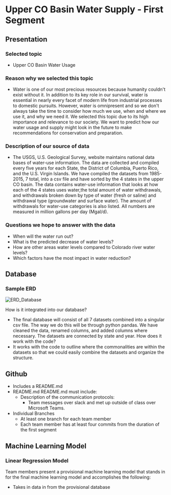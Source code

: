 # Upper CO Basin Water Supply - First Segment
## Presentation
### Selected topic
- Upper CO Basin Water Usage
### Reason why we selected this topic
- Water is one of our most precious resources because humanity couldn't exist without it. In addition to its key role in our survival, water is essential in nearly every facet of modern life from industrial processes to domestic pursuits. However, water is omnipresent and so we don't always take the time to consider how much we use, when and where we use it, and why we need it. We selected this topic due to its high importance and relevance to our society. We want to predict how our water usage and supply might look in the future to make recommendations for conservation and preparation.
### Description of our source of data
- The USGS, U.S. Geological Survey, website maintains national data bases of water-use information. The data are collected and compiled every five years for each State, the District of Columbia, Puerto Rico, and the U.S. Virgin Islands. We have compiled the datasets from 1985-2015, 7 total, into a csv file and have sorted by the 4 states in the upper CO basin. The data contains water-use information that looks at how each of the 4 states uses water,the total amount of water withdrawals, and withdrawals broken down by type of water (fresh or saline) and withdrawal type (groundwater and surface water). The amount of withdrawals for water-use categories is also listed. All numbers are measured in million gallons per day (Mgal/d).
### Questions we hope to answer with the data
- When will the water run out?
- What is the predicted decrease of water levels?
- How are other areas water levels compared to Colorado river water levels?
- Which factors have the most impact in water reduction?

## Database
### Sample ERD
![ERD_Database](https://user-images.githubusercontent.com/105477190/199865016-7e40cd30-6bda-43b5-a750-424b16ff89d6.png)

How is it integrated into our database?
- The final database will consist of all 7 datasets combined into a singular csv file. The way we do this will be through python pandas. We have cleaned the data, renamed columns, and added columns where necessary. The datasets are connected by state and year.
How does it work with the code?
- It works with the code to outline where the commonalities are within the datasets so that we could easily combine the datasets and organize the structure.

## Github
- Includes a README.md
- README.md README.md must include:
   - Description of the communication protocols:
      - Team messages over slack and met up outside of class over Microsoft Teams.
- Individual Branches
   - At least one branch for each team member
    - Each team member has at least four commits from the duration of the first segment
## Machine Learning Model
### Linear Regression Model
Team members present a provisional machine learning model that stands in for the final machine learning model and accomplishes the following:

- Takes in data in from the provisional database

